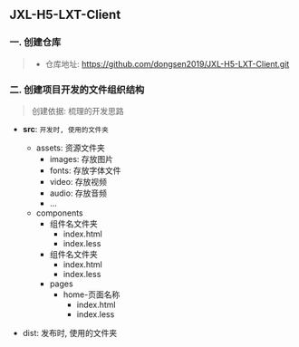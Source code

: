 ## JXL-H5-LXT-Client

### 一. 创建仓库
> - 仓库地址: https://github.com/dongsen2019/JXL-H5-LXT-Client.git

### 二. 创建项目开发的文件组织结构
> 创建依据: 梳理的开发思路

- **src**: `开发时, 使用的文件夹`
  - assets: 资源文件夹
      - images: 存放图片
      - fonts: 存放字体文件
      - video: 存放视频
      - audio: 存放音频
      - ...
  - components
      - 组件名文件夹
          - index.html
          - index.less
      - 组件名文件夹
          - index.html
          - index.less
    - pages
      - home-页面名称
         - index.html
         - index.less

- dist: 发布时, 使用的文件夹

